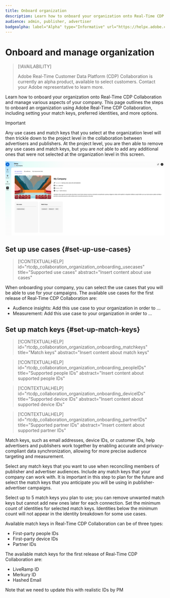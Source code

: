 ```yaml
---
title: Onboard organization
description: Learn how to onboard your organization onto Real-Time CDP Collaboration 
audience: admin, publisher, advertiser
badgealpha: label="Alpha" type="Informative" url="https://helpx.adobe.com/legal/product-descriptions/real-time-customer-data-platform-b2b-edition-prime-and-ultimate-packages.html newtab=true"
---
```


# Onboard and manage organization

>[!AVAILABILITY]
>
>Adobe Real-Time Customer Data Platform (CDP) Collaboration is currently an alpha product, available to select customers. Contact your Adobe representative to learn more. 

Learn how to onboard your organization onto Real-Time CDP Collaboration and manage various aspects of your company. This page outlines the steps to onboard an organization using Adobe Real-Time CDP Collaboration, including setting your match keys, preferred identities, and more options. 

>[!IMPORTANT]
>
>Any use cases and match keys that you select at the organization level will then trickle down to the project level in the collaboration between advertisers and publishers. At the project level, you are then able to remove any use cases and match keys, but you are *not* able to add any additional ones that were not selected at the organization level in this screen.

![Setup page](/help/assets/setup/manage-organization/my-organization.png)

## Set up use cases {#set-up-use-cases}

>[!CONTEXTUALHELP]
>id="rtcdp_collaboration_organization_onboarding_usecases"
>title="Supported use cases"
>abstract="Insert content about use cases"

When onboarding your company, you can select the use cases that you will be able to use for your campaigns. The available use cases for the first release of Real-Time CDP Collaboration are:

* Audience insights: Add this use case to your organization in order to ...
* Measurement: Add this use case to your organization in order to ...

## Set up match keys {#set-up-match-keys}

>[!CONTEXTUALHELP]
>id="rtcdp_collaboration_organization_onboarding_matchkeys"
>title="Match keys"
>abstract="Insert content about match keys"

>[!CONTEXTUALHELP]
>id="rtcdp_collaboration_organization_onboarding_peopleIDs"
>title="Supported people IDs"
>abstract="Insert content about supported people IDs"

>[!CONTEXTUALHELP]
>id="rtcdp_collaboration_organization_onboarding_deviceIDs"
>title="Supported device IDs"
>abstract="Insert content about supported device IDs"

>[!CONTEXTUALHELP]
>id="rtcdp_collaboration_organization_onboarding_partnerIDs"
>title="Supported partner IDs"
>abstract="Insert content about supported partner IDs"

Match keys, such as email addresses, device IDs, or customer IDs, help advertisers and publishers work together by enabling accurate and privacy-compliant data synchronization, allowing for more precise audience targeting and measurement.

Select any match keys that you want to use when reconciling members of publisher and advertiser audiences. Include any match keys that your company can work with. It is important in this step to plan for the future and select the match keys that you anticipate you will be using in publisher-advertiser campaigns.

Select up to 5 match keys you plan to use; you can remove unwanted match keys but cannot add new ones later for each connection. Set the minimum count of identities for selected match keys. Identities below the minimum count will not appear in the identity breakdown for some use cases. 

Available match keys in Real-Time CDP Collaboration can be of three types:

* First-party people IDs
* First-party device IDs
* Partner IDs

The available match keys for the first release of Real-Time CDP Collaboration are:

* LiveRamp ID
* Merkury ID
* Hashed Email

Note that we need to update this with realistic IDs by PM


